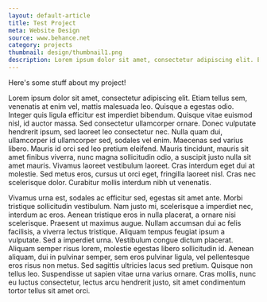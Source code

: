 ```yaml
---
layout: default-article
title: Test Project
meta: Website Design
source: www.behance.net
category: projects
thumbnail: design/thumbnail1.png
description: Lorem ipsum dolor sit amet, consectetur adipiscing elit. Etiam tellus sem, venenatis at enim vel, mattis malesuada leo.
---
```


Here's some stuff about my project!

 Lorem ipsum dolor sit amet, consectetur adipiscing elit. Etiam tellus sem, venenatis at enim vel, mattis malesuada leo. Quisque a egestas odio. Integer quis ligula efficitur est imperdiet bibendum. Quisque vitae euismod nisl, id auctor massa. Sed consectetur ullamcorper ornare. Donec vulputate hendrerit ipsum, sed laoreet leo consectetur nec. Nulla quam dui, ullamcorper id ullamcorper sed, sodales vel enim. Maecenas sed varius libero. Mauris id orci sed leo pretium eleifend. Mauris tincidunt, mauris sit amet finibus viverra, nunc magna sollicitudin odio, a suscipit justo nulla sit amet mauris. Vivamus laoreet vestibulum laoreet. Cras interdum eget dui at molestie. Sed metus eros, cursus ut orci eget, fringilla laoreet nisl. Cras nec scelerisque dolor. Curabitur mollis interdum nibh ut venenatis.

Vivamus urna est, sodales ac efficitur sed, egestas sit amet ante. Morbi tristique sollicitudin vestibulum. Nam justo mi, scelerisque a imperdiet nec, interdum ac eros. Aenean tristique eros in nulla placerat, a ornare nisi scelerisque. Praesent ut maximus augue. Nullam accumsan dui ac felis facilisis, a viverra lectus tristique. Aliquam tempus feugiat ipsum a vulputate. Sed a imperdiet urna. Vestibulum congue dictum placerat. Aliquam semper risus lorem, molestie egestas libero sollicitudin id. Aenean aliquam, dui in pulvinar semper, sem eros pulvinar ligula, vel pellentesque eros risus non metus. Sed sagittis ultricies lacus sed pretium. Quisque non tellus leo. Suspendisse ut sapien vitae urna varius ornare. Cras mollis, nunc eu luctus consectetur, lectus arcu hendrerit justo, sit amet condimentum tortor tellus sit amet orci.
